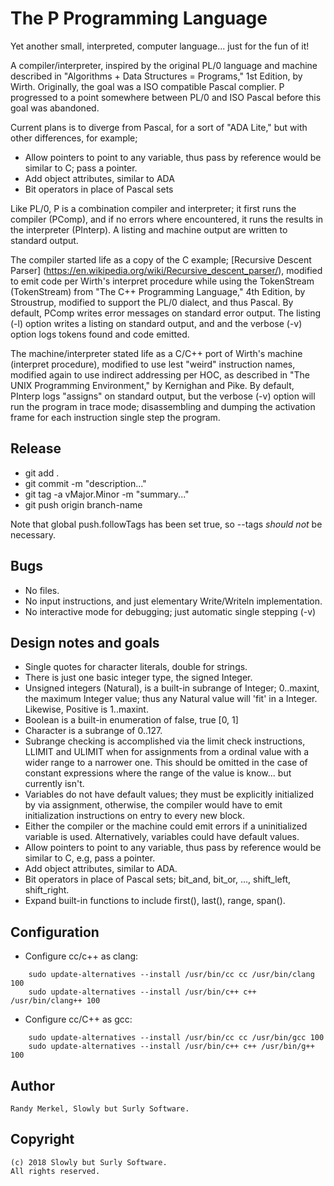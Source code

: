 # The P Programming Language

Yet another small, interpreted, computer language... just for the fun of it!

A compiler/interpreter, inspired by the original PL/0 language and machine
described in "Algorithms + Data Structures = Programs," 1st Edition, by Wirth.
Originally, the goal was a ISO compatible Pascal complier. P progressed to a
point somewhere between PL/0 and ISO Pascal before this goal was abandoned.

Current plans is to diverge from Pascal, for a sort of "ADA Lite," but with 
other differences, for example;
 * Allow pointers to point to any variable, thus pass by reference would be 
   similar to C; pass a pointer.
 * Add object attributes, similar to ADA
 * Bit operators in place of Pascal sets

Like PL/0, P is a combination compiler and interpreter; it first runs the
compiler (PComp), and if no errors where encountered, it runs the results in
the interpreter (PInterp). A listing and machine output are written to
standard output.

The compiler started life as a copy of the C example;
[Recursive Descent Parser]
(https://en.wikipedia.org/wiki/Recursive_descent_parser/), modified to emit code
per Wirth's interpret procedure while using the TokenStream (TokenStream) from
"The C++ Programming Language," 4th Edition, by Stroustrup, modified to support
the PL/0 dialect, and thus Pascal. By default, PComp writes error messages on 
standard error output. The listing (-l) option writes a listing on standard
output, and and the verbose (-v) option logs tokens found and code emitted.

The machine/interpreter stated life as a C/C++ port of Wirth's machine
(interpret procedure), modified to use lest "weird" instruction names,
modified again to use indirect addressing per HOC, as described in "The UNIX
Programming Environment," by Kernighan and Pike. By default, PInterp logs
"assigns" on standard output, but the verbose (-v) option will run the program
in trace mode; disassembling and dumping the activation frame for each
instruction single step the program.

## Release
* git add .
* git commit -m "description..."
* git tag -a vMajor.Minor -m "summary..."
* git push origin branch-name

Note that global push.followTags has been set true, so --tags *should not* be 
necessary.

## Bugs
* No files.
* No input instructions, and just elementary Write/Writeln implementation.
* No interactive mode for debugging; just automatic single stepping (-v)

## Design notes and goals
 * Single quotes for character literals, double for strings.
 * There is just one basic integer type, the signed Integer. 
 * Unsigned integers (Natural), is a built-in subrange of Integer; 0..maxint, 
   the maximum Integer value; thus any Natural value will 'fit' in a Integer.
   Likewise, Positive is 1..maxint.
 * Boolean is a built-in enumeration of false, true [0, 1]
 * Character is a subrange of 0..127.
 * Subrange checking is accomplished via the limit check instructions, LLIMIT and
   ULIMIT when for assignments from a ordinal value with a wider range to a
   narrower one. This should be omitted in the case of constant expressions where
   the range of the value is know... but currently isn't.
 * Variables do not have default values; they must be explicitly initialized by
   via assignment, otherwise, the compiler would have to emit initialization
   instructions on entry to every new block.
 * Either the compiler or the machine could emit errors if a uninitialized 
   variable is used. Alternatively, variables could have default values.
 * Allow pointers to point to any variable, thus pass by reference would be 
   similar to C, e.g, pass a pointer.
 * Add object attributes, similar to ADA.
 * Bit operators in place of Pascal sets; bit_and, bit_or, ..., shift_left,
   shift_right.
 * Expand built-in functions to include first(), last(), range, span().
 
## Configuration
* Configure cc/c++ as clang:
```
	sudo update-alternatives --install /usr/bin/cc cc /usr/bin/clang 100
	sudo update-alternatives --install /usr/bin/c++ c++ /usr/bin/clang++ 100
```
* Configure cc/C++ as gcc:
```
	sudo update-alternatives --install /usr/bin/cc cc /usr/bin/gcc 100
	sudo update-alternatives --install /usr/bin/c++ c++ /usr/bin/g++ 100
```

## Author
    Randy Merkel, Slowly but Surly Software.

## Copyright
    (c) 2018 Slowly but Surly Software.
    All rights reserved.
